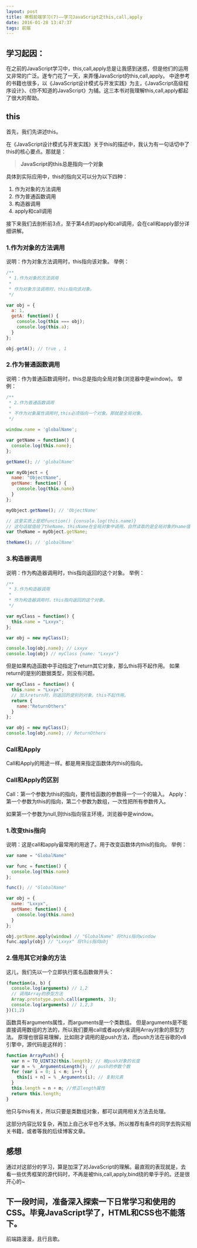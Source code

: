 ```yaml
---
layout: post
title: 寒假前端学习(7)——学习JavaScript之this,call,apply
date: 2016-01-28 13:47:37
tags: 前端
---
```

## 学习起因：
在之前的JavaScript学习中，this,call,apply总是让我感到迷惑，但是他们的运用又非常的广泛。遂专门花了一天，来弄懂JavaScript的this,call,apply。
中途参考的书籍也很多，以《JavaScript设计模式与开发实践》为主，《JavaScript高级程序设计》、《你不知道的JavaScript》为辅。这三本书对我理解this,call,apply都起了很大的帮助。
## this
首先，我们先讲述this。

在《JavaScript设计模式与开发实践》关于this的描述中，我认为有一句话切中了this的核心要点。那就是：

> <strong>JavaScript的this总是指向一个对象</strong>

具体到实际应用中，this的指向又可以分为以下四种：

1. 作为对象的方法调用
2. 作为普通函数调用
3. 构造器调用
4. apply和call调用

接下来我们去剖析前3点，至于第4点的apply和call调用，会在call和apply部分详细讲解。

### 1.作为对象的方法调用
说明：作为对象方法调用时，this指向该对象。
举例：
```javascript
/**
 * 1.作为对象的方法调用
 *
 * 作为对象方法调用时，this指向该对象。
 */

var obj = {
  a: 1,
  getA: function() {
    console.log(this === obj);
    console.log(this.a);
  }
};

obj.getA(); // true , 1
```
### 2.作为普通函数调用
说明：作为普通函数调用时，this总是指向全局对象(浏览器中是window)。
举例：
```javascript
/**
 * 2.作为普通函数调用
 *
 * 不作为对象属性调用时,this必须指向一个对象。那就是全局对象。
 */

window.name = 'globalName';

var getName = function() {
  console.log(this.name);
};

getName(); // 'globalName'

var myObject = {
  name: "ObjectName",
  getName: function() {
    console.log(this.name)
  }
};

myObject.getName(); // 'ObjectName'

// 这里实质上是把function() {console.log(this.name)}
// 这句话赋值给了theName。thisName在全局对象中调用，自然读取的是全局对象的name值
var theName = myObject.getName;

theName(); // 'globalName'
```
### 3.构造器调用
说明：作为构造器调用时，this指向返回的这个对象。
举例：
```javascript
/**
 * 3.作为构造器调用
 * 
 * 作为构造器调用时，this指向返回的这个对象。
 */

var myClass = function() {
  this.name = "Lxxyx";
};

var obj = new myClass();

console.log(obj.name); // Lxxyx
console.log(obj) // myClass {name: "Lxxyx"}
```

但是如果构造函数中手动指定了return其它对象，那么this将不起作用。
如果return的是别的数据类型，则没有问题。
```javascript
var myClass = function() {
  this.name = "Lxxyx";
  // 加入return时，则返回的是别的对象。this不起作用。
  return {
    name:"ReturnOthers"
  }
};

var obj = new myClass();
console.log(obj.name); // ReturnOthers
```

### Call和Apply
Call和Apply的用途一样。都是用来指定函数体内this的指向。
### Call和Apply的区别
Call：第一个参数为this的指向，要传给函数的参数得一个一个的输入。
Apply：第一个参数为this的指向，第二个参数为数组，一次性把所有参数传入。

如果第一个参数为null,则this指向宿主环境，浏览器中是window。
### 1.改变this指向
说明：这是call和apply最常用的用途了。用于改变函数体内this的指向。
举例：
```javascript
var name = "GlobalName"

var func = function() {
  console.log(this.name)
};

func(); // "GlobalName"

var obj = {
  name: "Lxxyx",
  getName: function() {
    console.log(this.name)
  }
};

obj.getName.apply(window) // "GlobalName" 将this指向window
func.apply(obj) // "Lxxyx" 将this指向obj
```
### 2.借用其它对象的方法
这儿，我们先以一个立即执行匿名函数做开头：
```javascript
(function(a, b) {
  console.log(arguments) // 1,2
  // 调用Array的原型方法
  Array.prototype.push.call(arguments, 3);
  console.log(arguments) // 1,2,3
})(1,2)
```
函数具有arguments属性，而arguments是一个类数组。
但是arguments是不能直接调用数组的方法的，所以我们要用call或者apply来调用Array对象的原型方法。
原理也很容易理解，比如刚才调用的是push方法，而push方法在谷歌的v8引擎中，源代码是这样的：
```javascript
function ArrayPush() {
  var n = TO_UINT32(this.length); // 被push对象的长度
  var m = % _ArgumentsLength(); // push的参数个数
  for (var i = 0; i < m; i++) {
    this[i + n] = % _Arguments(i); // 复制元素
  }
  this.length = n + m; //修正length属性
  return this.length;
}
```
他只与this有关，所以只要是类数组对象，都可以调用相关方法去处理。

这部分内容比较复杂，再加上自己水平也不太够。所以推荐有条件的同学去购买相关书籍，或者等我的后续博客文章。

## 感想
通过对这部分的学习，算是加深了对JavaScript的理解。最直观的表现就是，去看一些优秀框架的源代码时，不再是被this,call,apply,bind绕的晕乎乎的。还是很开心的~

下一段时间，准备深入探索一下日常学习和使用的CSS。毕竟JavaScript学了，HTML和CSS也不能落下。
---
前端路漫漫，且行且歌。